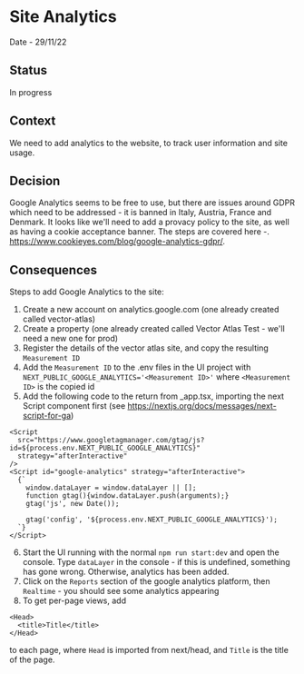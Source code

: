 # Site Analytics

Date - 29/11/22

## Status
In progress

## Context
We need to add analytics to the website, to track user information and site usage.

## Decision
Google Analytics seems to be free to use, but there are issues around GDPR which need to be addressed - it is banned in Italy, Austria, France and Denmark. It looks like we'll need to add a provacy policy to the site, as well as having a cookie acceptance banner. The steps are covered here -. https://www.cookieyes.com/blog/google-analytics-gdpr/.

## Consequences

Steps to add Google Analytics to the site:
1. Create a new account on analytics.google.com (one already created called vector-atlas)
1. Create a property (one already created called Vector Atlas Test - we'll need a new one for prod)
1. Register the details of the vector atlas site, and copy the resulting `Measurement ID`
1. Add the `Measurement ID` to the .env files in the UI project with `NEXT_PUBLIC_GOOGLE_ANALYTICS='<Measurement ID>'` where `<Measurement ID>` is the copied id
1. Add the following code to the return from _app.tsx, importing the next Script component first (see https://nextjs.org/docs/messages/next-script-for-ga)
```
<Script
  src="https://www.googletagmanager.com/gtag/js?id=${process.env.NEXT_PUBLIC_GOOGLE_ANALYTICS}"
  strategy="afterInteractive"
/>
<Script id="google-analytics" strategy="afterInteractive">
  {`
    window.dataLayer = window.dataLayer || [];
    function gtag(){window.dataLayer.push(arguments);}
    gtag('js', new Date());

    gtag('config', '${process.env.NEXT_PUBLIC_GOOGLE_ANALYTICS}');
  `}
</Script>
```
6. Start the UI running with the normal `npm run start:dev` and open the console. Type `dataLayer` in the console - if this is undefined, something has gone wrong. Otherwise, analytics has been added.
7. Click on the `Reports` section of the google analytics platform, then `Realtime` - you should see some analytics appearing
8. To get per-page views, add
```
<Head>
  <title>Title</title>
</Head>
```
to each page, where `Head` is imported from next/head, and `Title` is the title of the page.